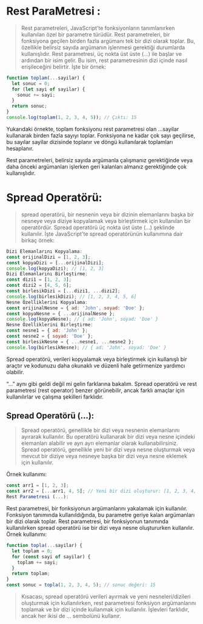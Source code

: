 # Rest ParaMetresi :

> Rest parametreleri, JavaScript’te fonksiyonların tanımlanırken kullanılan özel bir parametre türüdür.
> Rest parametreleri, bir fonksiyona geçilen birden fazla argümanı tek bir dizi olarak toplar. Bu, özellikle
> belirsiz sayıda argümanın işlenmesi gerektiği durumlarda kullanışlıdır.
> Rest parametresi, üç nokta üst üste (...) ile başlar ve ardından bir isim gelir. Bu isim, rest parametresinin
> dizi içinde nasıl erişileceğini belirtir. İşte bir örnek:

```javascript
function toplam(...sayilar) {
  let sonuc = 0;
  for (let sayi of sayilar) {
    sonuc += sayi;
  }
  return sonuc;
}
console.log(toplam(1, 2, 3, 4, 5)); // Çıktı: 15
```

Yukarıdaki örnekte, toplam fonksiyonu rest parametresi olan ...sayilar kullanarak birden fazla sayıyı toplar. Fonksiyona ne kadar çok sayı geçilirse, bu sayılar sayilar dizisinde toplanır ve döngü kullanılarak toplamları hesaplanır.

Rest parametreleri, belirsiz sayıda argümanla çalışmanız gerektiğinde veya daha önceki argümanları işlerken geri kalanları almanız gerektiğinde çok kullanışlıdır.

# Spread Operatörü:

> spread operatörü, bir nesnenin veya bir dizinin elemanlarını başka bir nesneye veya diziye kopyalamak veya birleştirmek için kullanılan bir operatördür. Spread operatörü üç nokta üst üste (...) şeklinde kullanılır. İşte JavaScript'te spread operatörünün kullanımına dair birkaç örnek:

```javascript
Dizi Elemanlarını Kopyalama:
const orijinalDizi = [1, 2, 3];
const kopyaDizi = [...orijinalDizi];
console.log(kopyaDizi); // [1, 2, 3]
Dizi Elemanlarını Birleştirme:
const dizi1 = [1, 2, 3];
const dizi2 = [4, 5, 6];
const birlesikDizi = [...dizi1, ...dizi2];
console.log(birlesikDizi); // [1, 2, 3, 4, 5, 6]
Nesne Özelliklerini Kopyalama:
const orijinalNesne = { ad: 'John', soyad: 'Doe' };
const kopyaNesne = { ...orijinalNesne };
console.log(kopyaNesne); // { ad: 'John', soyad: 'Doe' }
Nesne Özelliklerini Birleştirme:
const nesne1 = { ad: 'John' };
const nesne2 = { soyad: 'Doe' };
const birlesikNesne = { ...nesne1, ...nesne2 };
console.log(birlesikNesne); // { ad: 'John', soyad: 'Doe' }
```

Spread operatörü, verileri kopyalamak veya birleştirmek için kullanışlı bir araçtır ve kodunuzu daha okunaklı ve düzenli hale getirmenize yardımcı olabilir.

“…” aynı gibi geldi değil mi gelin farklarına bakalım.
Spread operatörü ve rest parametresi (rest operator) benzer görünebilir, ancak farklı amaçlar için kullanılırlar ve çalışma şekilleri farklıdır.

## Spread Operatörü (...):

> Spread operatörü, genellikle bir dizi veya nesnenin elemanlarını ayırarak kullanılır. Bu operatörü kullanarak bir dizi veya nesne içindeki elemanları alabilir ve ayrı ayrı elemanlar olarak kullanabilirsiniz.
> Spread operatörü, genellikle yeni bir dizi veya nesne oluşturmak veya mevcut bir diziye veya nesneye başka bir dizi veya nesne eklemek için kullanılır.

Örnek kullanımı:

```javascript
const arr1 = [1, 2, 3];
const arr2 = [...arr1, 4, 5]; // Yeni bir dizi oluşturur: [1, 2, 3, 4, 5]
Rest Parametresi (...):
```

Rest parametresi, bir fonksiyonun argümanlarını yakalamak için kullanılır. Fonksiyon tanımında kullanıldığında, bu parametre geriye kalan argümanları bir dizi olarak toplar.
Rest parametresi, bir fonksiyonun tanımında kullanılırken spread operatörü ise bir dizi veya nesne oluştururken kullanılır.
Örnek kullanımı:

```javascript
function topla(...sayilar) {
  let toplam = 0;
  for (const sayi of sayilar) {
    toplam += sayi;
  }
  return toplam;
}
const sonuc = topla(1, 2, 3, 4, 5); // sonuc değeri: 15
```

> Kısacası, spread operatörü verileri ayırmak ve yeni nesneleri/dizileri oluşturmak için kullanılırken, rest parametresi fonksiyon argümanlarını toplamak ve bir dizi içinde kullanmak için kullanılır. İşlevleri farklıdır, ancak her ikisi de ... sembolünü kullanır.
